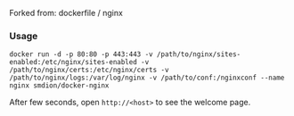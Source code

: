 
Forked from: dockerfile / nginx

### Usage

    docker run -d -p 80:80 -p 443:443 -v /path/to/nginx/sites-enabled:/etc/nginx/sites-enabled -v /path/to/nginx/certs:/etc/nginx/certs -v /path/to/nginx/logs:/var/log/nginx -v /path/to/conf:/nginxconf --name nginx smdion/docker-nginx

After few seconds, open `http://<host>` to see the welcome page.

